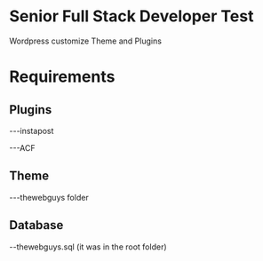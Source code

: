 # Senior Full Stack Developer Test

Wordpress customize Theme and Plugins

# Requirements

## Plugins

---instapost

---ACF

## Theme
---thewebguys folder

## Database

--thewebguys.sql (it was in the root folder)
